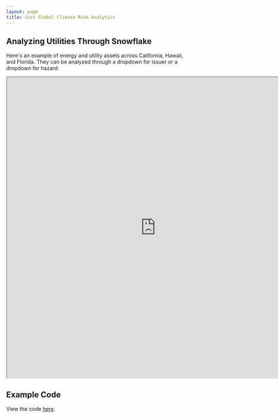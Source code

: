 ```yaml
---
layout: page
title: Sust Global Climate Risk Analytics
---
```

## Analyzing Utilities Through Snowflake

Here's an example of energy and utility assets across California, Hawaii, and Florida. They can be analyzed through a dropdown for issuer or a dropdown for hazard. 

<iframe
  src="https://snowflake-qenvgb35gq-uc.a.run.app/?embed=true"
  style="height: 810px; width: 800px;"
></iframe>


## Example Code

View the code [here](https://github.com/sustglobal/dev-center/blob/master/integrations/snowflake/example.py).
